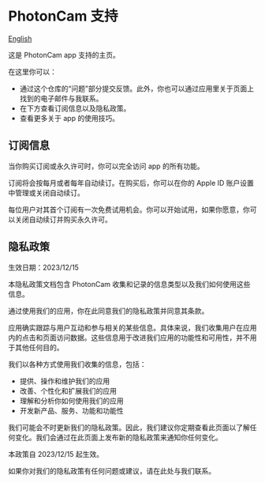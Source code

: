 # PhotonCam 支持

[English](https://github.com/JuniperPhoton/PhotonCam.Support/blob/main/README.md)

这是 PhotonCam app 支持的主页。

在这里你可以：

- 通过这个仓库的“问题”部分提交反馈。此外，你也可以通过应用里关于页面上找到的电子邮件与我联系。
- 在下方查看订阅信息以及隐私政策。
- 查看更多关于 app 的使用技巧。

## 订阅信息

当你购买订阅或永久许可时，你可以完全访问 app 的所有功能。

订阅将会按每月或者每年自动续订。在购买后，你可以在你的 Apple ID 账户设置中管理或关闭自动续订。

每位用户对其首个订阅有一次免费试用机会。你可以开始试用，如果你愿意，你可以关闭自动续订并购买永久许可。

## 隐私政策

生效日期：2023/12/15

本隐私政策文档包含 PhotonCam 收集和记录的信息类型以及我们如何使用这些信息。

通过使用我们的应用，你在此同意我们的隐私政策并同意其条款。

应用确实跟踪与用户互动和参与相关的某些信息。具体来说，我们收集用户在应用内的点击和页面访问数据。这些信息用于改进我们应用的功能性和可用性，并不用于其他任何目的。

我们以各种方式使用我们收集的信息，包括：

- 提供、操作和维护我们的应用
- 改善、个性化和扩展我们的应用
- 理解和分析你如何使用我们的应用
- 开发新产品、服务、功能和功能性

我们可能会不时更新我们的隐私政策。因此，我们建议你定期查看此页面以了解任何变化。我们会通过在此页面上发布新的隐私政策来通知你任何变化。

本政策自 2023/12/15 起生效。

如果你对我们的隐私政策有任何问题或建议，请在此处与我们联系。

